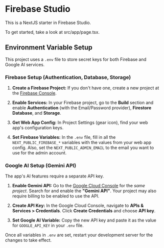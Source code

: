 # Firebase Studio

This is a NextJS starter in Firebase Studio.

To get started, take a look at src/app/page.tsx.

## Environment Variable Setup

This project uses a `.env` file to store secret keys for both Firebase and Google AI services.

### Firebase Setup (Authentication, Database, Storage)

1.  **Create a Firebase Project:** If you don't have one, create a new project at the [Firebase Console](https://console.firebase.google.com/).

2.  **Enable Services:** In your Firebase project, go to the **Build** section and enable **Authentication** (with the Email/Password provider), **Firestore Database**, and **Storage**.

3.  **Get Web App Config:** In Project Settings (gear icon), find your web app's configuration keys.

4.  **Set Firebase Variables:** In the `.env` file, fill in all the `NEXT_PUBLIC_FIREBASE_*` variables with the values from your web app config. Also, set the `NEXT_PUBLIC_ADMIN_EMAIL` to the email you want to use for the admin account.

### Google AI Setup (Gemini API)

The app's AI features require a separate API key.

1.  **Enable Gemini API:** Go to the [Google Cloud Console](https://console.cloud.google.com/) for the *same project*. Search for and enable the **"Gemini API"**. Your project may also require billing to be enabled to use the API.

2.  **Create API Key:** In the Google Cloud Console, navigate to **APIs & Services > Credentials**. Click **Create Credentials** and choose **API key**.

3.  **Set Google AI Variable:** Copy the new API key and paste it as the value for `GOOGLE_API_KEY` in your `.env` file.

Once all variables in `.env` are set, restart your development server for the changes to take effect.

